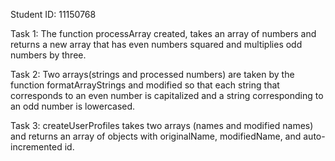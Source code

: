 Student ID: 11150768

Task 1: The function processArray created, takes an array of numbers and returns a new array that has even numbers squared and multiplies odd numbers by three.

Task 2: Two arrays(strings and processed numbers) are taken by the function formatArrayStrings and modified so that each string that corresponds to an even number is capitalized and a string corresponding to an odd number is lowercased.

Task 3: createUserProfiles takes two arrays (names and modified names) and returns an array of objects with originalName, modifiedName, and auto-incremented id.
